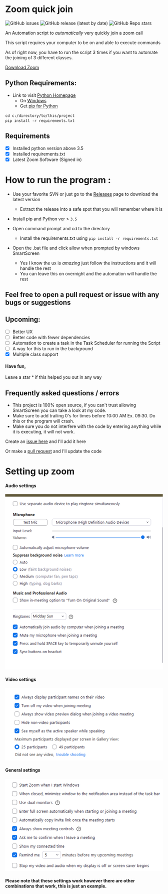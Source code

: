 # Zoom quick join
![GitHub issues](https://img.shields.io/github/issues-raw/vippeople22/zoom-automation-v2)
![GitHub release (latest by date)](https://img.shields.io/github/downloads/vippeople22/zoom-automation-v2/total)
![GitHub Repo stars](https://img.shields.io/github/stars/vippeople22/zoom-automation-v2)

An Automation script to *automatically* very quickly join a zoom call

This script requires your computer to be on and able to execute commands

As of right now, you have to run the script 3 times if you want to automate the joining of 3 different classes.

[Download Zoom](https://zoom.us/download#client_4meeting)

## Python Requirements:
+ Link to visit [Python Homepage](https://www.python.org)
  + On [Windows](https://www.microsoft.com/en-us/p/python-39/9p7qfqmjrfp7?activetab=pivot:overviewtab)
  + Get [pip for Python](https://pip.pypa.io/en/stable/installing/)

```commandline
cd c:/directory/to/this/project
pip install -r requirements.txt
```

## Requirements 
- [x] Installed python version above 3.5
- [x] Installed requirements.txt
- [x] Latest Zoom Software (Signed in)

# How to run the program :
* Use your favorite SVN or just go to the [Releases]() page to download the latest version
  * Extract the release into a safe spot that you will remember where it is
  
* Install pip and Python ver > `3.5`
* Open command prompt and cd to the directory
  * Install the requirements.txt using `pip install -r requirements.txt`
* Open the .bat file and click allow when prompted by windows SmartScreen
  * Yes I know the ux is *amazing* just follow the instructions and it will handle the rest
  * You can leave this on overnight and the automation will handle the rest
  
## Feel free to open a pull request or issue with any bugs or suggestions
## Upcoming:
- [ ] Better UX
- [ ] Better code with fewer dependencies
- [ ] Automation to create a task in the Task Scheduler for running the Script
- [ ] A way for this to run in the background
- [x] Multiple class support

#### Have fun, 
Leave a star * if this helped you out in any way

## Frequently asked questions / errors

* This project is 100% open source, if you can't trust allowing SmartScreen you can take a look at my code.
* Make sure to add trailing 0's for times before 10:00 AM Ex. 09:30. Do this or the program will crash.
* Make sure you do not interfere with the code by entering anything while it is executing, it will not work.

Create an [issue here](https://github.com/vippeople22/zoom-quick-join/issues) and I'll add it here 

Or make a [pull request](https://github.com/vippeople22/zoom-quick-join/pulls) and I'll update the code


# Setting up zoom
#### Audio settings

<img src = "configurations/Audio.png" width = "600">

#### Video settings

<img src = "configurations/Video.png" width = "600">

#### General settings

<img src = "configurations/General.png" width = "600">

#### Please note that these settings work however there are other combinations that work, this is just an example.
